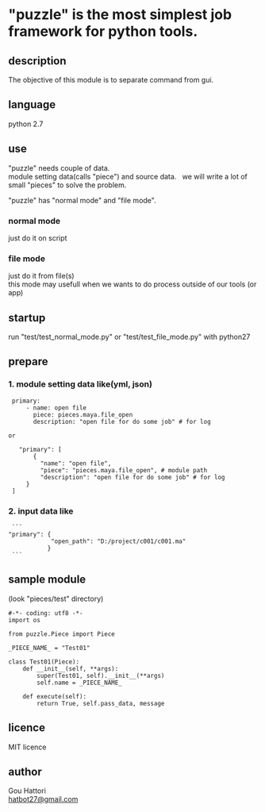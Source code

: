 # "puzzle" is the most simplest job framework for python tools.  

## description
The objective of this module is to separate command from gui.  

## language
python 2.7

## use  
"puzzle" needs couple of data.  
module setting data(calls "piece") and source data.  
we will write a lot of small "pieces" to solve the problem.  
  
"puzzle" has "normal mode" and "file mode".  
  
### normal mode
just do it on script
  
### file mode
just do it from file(s)  
this mode may usefull when we wants to do process outside of our tools (or app)  
  
## startup
run "test/test_normal_mode.py" or "test/test_file_mode.py" with python27
  
## prepare  
### 1. module setting data like(yml, json)  
   ```
    primary:  
        - name: open file  
          piece: pieces.maya.file_open  
          description: "open file for do some job" # for log   
   ``` 
    or
   ``` 
    "primary": [  
        {  
            "name": "open file",  
            "piece": "pieces.maya.file_open", # module path  
            "description": "open file for do some job" # for log  
        }  
    ]  
   ```    
  
### 2. input data like  

     ``` 
    "primary": {  
                "open_path": "D:/project/c001/c001.ma"  
               }  
     ``` 
  
## sample module  
(look "pieces/test" directory)  

    #-*- coding: utf8 -*-
    import os

    from puzzle.Piece import Piece

    _PIECE_NAME_ = "Test01"

    class Test01(Piece):
        def __init__(self, **args):
            super(Test01, self).__init__(**args)
            self.name = _PIECE_NAME_ 

        def execute(self):
            return True, self.pass_data, message
  
## licence  
MIT licence  
  
## author  
Gou Hattori  
hatbot27@gmail.com  
